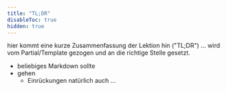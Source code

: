 ```yaml
---
title: "TL;DR"
disableToc: true
hidden: true
---
```


hier kommt eine kurze Zusammenfassung der Lektion hin ("TL;DR") ... wird vom Partial/Template gezogen und an die richtige Stelle gesetzt.

- beliebiges Markdown sollte
- gehen
    - Einrückungen natürlich auch ...
